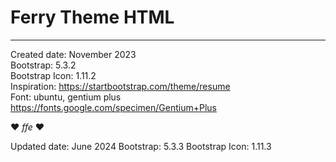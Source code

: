 # Ferry Theme HTML

---

Created date: November 2023  
Bootstrap: 5.3.2  
Bootstrap Icon: 1.11.2  
Inspiration: https://startbootstrap.com/theme/resume  
Font: ubuntu, gentium plus https://fonts.google.com/specimen/Gentium+Plus  

:heart: *ffe* :heart:


Updated date: June 2024
Bootstrap: 5.3.3
Bootstrap Icon: 1.11.3